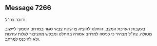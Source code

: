 ## Message 7266

דובר צה"ל:

בעקבות הערכת המצב, הוחלט להוציא צו שטח צבאי סגור במרחב הסמוך ליישוב מטולה.
צה"ל מבהיר כי כניסה למרחב אסורה בהחלט ומבקש מהציבור לגלות עירנות ולא להיכנס למרחב.

